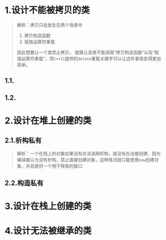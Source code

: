 # 1.设计不能被拷贝的类

>   解析：拷贝只会放生在两个场景中
>
>   1.   拷贝构造函数
>   2.   赋值运算符重载
>
>   因此想要让一个类禁止拷贝， 就需让该类不能调用“拷贝构造函数”以及“赋值运算符重载”，而`C++11`提供的`delete`重载关键字可以让这件事情变得更加简单。

## 1.1.

## 1.2.

# 2.设计在堆上创建的类

## 2.1.析构私有

>   解析：一个在栈上的对象如果没有办法调用析构，就没有办法被创建，因为编译器认为没有析构，禁止直接创建对象，这种情况就只能使用`new`创建对象，并且提供一个用于释放的接口

## 2.2.构造私有



# 3.设计在栈上创建的类





# 4.设计无法被继承的类

